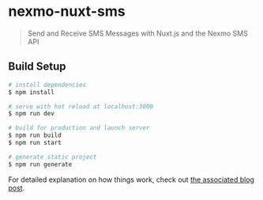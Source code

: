 # nexmo-nuxt-sms

> Send and Receive SMS Messages with Nuxt.js and the Nexmo SMS API

## Build Setup

``` bash
# install dependencies
$ npm install

# serve with hot reload at localhost:3000
$ npm run dev

# build for production and launch server
$ npm run build
$ npm run start

# generate static project
$ npm run generate
```

For detailed explanation on how things work, check out [the associated blog post](https://www.nexmo.com/blog/2020/02/19/how-send-receive-sms-messages-with-nuxt-js-dr).
